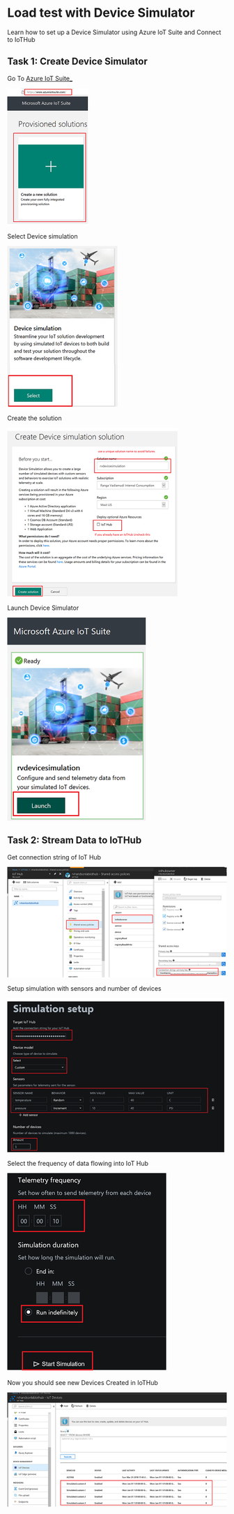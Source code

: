 # Load test with Device Simulator

Learn how to set up a Device Simulator using Azure IoT Suite and Connect to IoTHub

## Task 1: Create Device Simulator

Go To [Azure IoT Suite_](https://www.azureiotsuite.com)

![Create Device Simulator_](./media/01_create_new_solution.png)

Select Device simulation

![Imported Script_](./media/02_select_device_simulation.png "Select Device Simulator")

Create the solution

![Select Device Simulator_](./media/03_create_device_simulator.png )

Launch Device Simulator

![Launch Device Simulator_](./media/04_launch_simulator.png)

## Task 2: Stream Data to IoTHub

Get connection string of IoT Hub

![Get Connection String_](./media/06_get_connection_string.png)

Setup simulation with sensors and number of devices

![Simulate Data_](./media/07_simulate_data.png)

Select the frequency of data flowing into IoT Hub 

![Imported Script_](./media/08_start_simulation.png "Start Simulation")

Now you should see new Devices Created in IoTHub

![Simulation Devices_](./media/09_simulated_devices.png)
